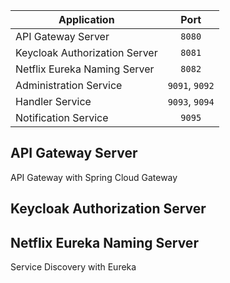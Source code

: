 | Application                   |      Port      |
|-------------------------------|:--------------:|
| API Gateway Server            |     `8080`     |
| Keycloak Authorization Server |     `8081`     |
| Netflix Eureka Naming Server  |     `8082`     |
| Administration Service        | `9091`, `9092` |
| Handler Service               | `9093`, `9094` |
| Notification Service          |     `9095`     |

## API Gateway Server
API Gateway with Spring Cloud Gateway

## Keycloak Authorization Server

## Netflix Eureka Naming Server
Service Discovery with Eureka